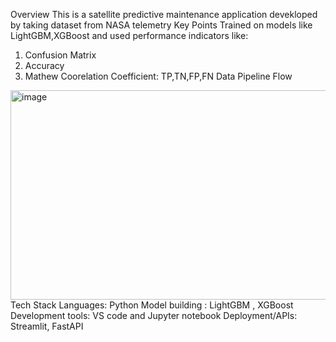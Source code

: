 Overview
This is a satellite predictive maintenance application devekloped by taking dataset from NASA telemetry
Key Points
Trained on models like LightGBM,XGBoost and used performance indicators like:
1) Confusion Matrix
2) Accuracy
3) Mathew Coorelation Coefficient: TP,TN,FP,FN
Data Pipeline Flow
<img width="1266" height="335" alt="image" src="https://github.com/user-attachments/assets/5d49c8e7-7465-4226-a87c-ba3203792022" />
Tech Stack
Languages: Python
Model building : LightGBM  , XGBoost
Development tools: VS code and Jupyter notebook 
Deployment/APIs: Streamlit, FastAPI
